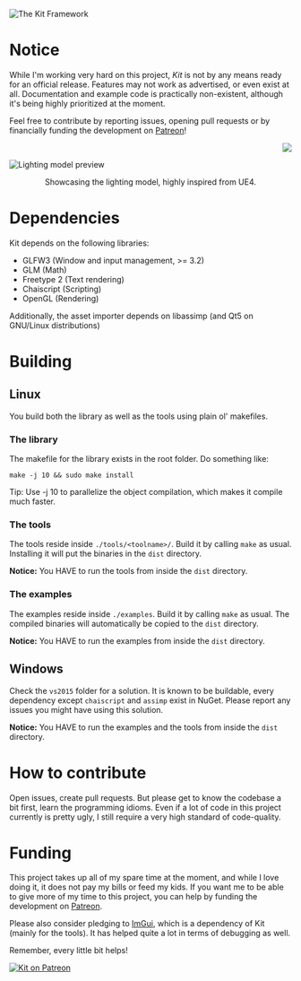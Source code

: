 ![The Kit Framework](http://svkonsult.se/kit-banner-small.png)

# Notice

While I'm working very hard on this project, *Kit* is not by any means ready for an official release. Features may not work as advertised, or even exist at all. Documentation and example code is practically non-existent, although it's being highly prioritized at the moment.

Feel free to contribute by reporting issues, opening pull requests or by financially funding the development on [Patreon](https://www.patreon.com/kitframework)!

<p align="right"><a href="https://www.patreon.com/kitframework"><img src="https://cloud.githubusercontent.com/assets/8225057/5990484/70413560-a9ab-11e4-8942-1a63607c0b00.png"></a></p>


![Lighting model preview](https://raw.githubusercontent.com/haikarainen/kit/master/docs/metalball-crop.png)
<p align="center">Showcasing the lighting model, highly inspired from UE4.</p>

# Dependencies

Kit depends on the following libraries:

* GLFW3 (Window and input management, >= 3.2)
* GLM (Math)
* Freetype 2 (Text rendering)
* Chaiscript (Scripting)
* OpenGL (Rendering)

Additionally, the asset importer depends on libassimp (and Qt5 on GNU/Linux distributions)

# Building 

## Linux

You build both the library as well as the tools using plain ol' makefiles.

### The library

The makefile for the library exists in the root folder. Do something like:

`make -j 10 && sudo make install`

Tip: Use -j 10 to parallelize the object compilation, which makes it compile much faster.

### The tools

The tools reside inside `./tools/<toolname>/`. Build it by calling `make` as usual. Installing it will put the binaries in the `dist` directory.

**Notice:** You HAVE to run the tools from inside the `dist` directory.

### The examples

The examples reside inside `./examples`. Build it by calling `make` as usual. The compiled binaries will automatically be copied to the `dist` directory.

**Notice:** You HAVE to run the examples from inside the `dist` directory.

## Windows

Check the `vs2015` folder for a solution. It is known to be buildable, every dependency except `chaiscript` and `assimp` exist in NuGet. Please report any issues you might have using this solution.

**Notice:** You HAVE to run the examples and the tools from inside the `dist` directory.

# How to contribute

Open issues, create pull requests. But please get to know the codebase a bit first, learn the programming idioms. Even if a lot of code in this project currently is pretty ugly, I still require a very high standard of code-quality.

# Funding

This project takes up all of my spare time at the moment, and while I love doing it, it does not pay my bills or feed my kids. If you want me to be able to give more of my time to this project, you can help by funding the development on  [Patreon](https://www.patreon.com/kitframework).

Please also consider pledging to [ImGui](https://www.patreon.com/imgui), which is a dependency of Kit (mainly for the tools). It has helped quite a lot in terms of debugging as well.

Remember, every little bit helps!

[![Kit on Patreon](https://cloud.githubusercontent.com/assets/8225057/5990484/70413560-a9ab-11e4-8942-1a63607c0b00.png)](https://www.patreon.com/kitframework)
